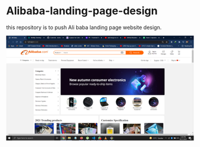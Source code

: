 # Alibaba-landing-page-design
this repository is to push Ali baba landing page website design. 

![](screenshots/1.png)
